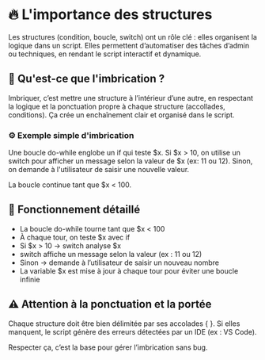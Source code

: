 # 🔥 **L'importance des structures**

Les structures (condition, boucle, switch) ont un rôle clé : elles organisent la logique dans un script. Elles permettent d’automatiser des tâches d’admin ou techniques, en rendant le script interactif et dynamique.

## 🔗 **Qu'est-ce que l'imbrication ?**

Imbriquer, c’est mettre une structure à l’intérieur d’une autre, en respectant la logique et la ponctuation propre à chaque structure (accollades, conditions). Ça crée un enchaînement clair et organisé dans le script.



### ⚙️ **Exemple simple d'imbrication**

Une boucle do-while englobe un if qui teste $x. Si $x > 10, on utilise un switch pour afficher un message selon la valeur de $x (ex: 11 ou 12). Sinon, on demande à l'utilisateur de saisir une nouvelle valeur.

La boucle continue tant que $x < 100.



## 🧩 **Fonctionnement détaillé**

- La boucle do-while tourne tant que $x < 100
- À chaque tour, on teste $x avec if
- Si $x > 10 → switch analyse $x
- switch affiche un message selon la valeur (ex : 11 ou 12)
- Sinon → demande à l’utilisateur de saisir un nouveau nombre
- La variable $x est mise à jour à chaque tour pour éviter une boucle infinie



## ⚠️ **Attention à la ponctuation et la portée**

Chaque structure doit être bien délimitée par ses accolades { }. Si elles manquent, le script génère des erreurs détectées par un IDE (ex : VS Code).

Respecter ça, c’est la base pour gérer l’imbrication sans bug.
